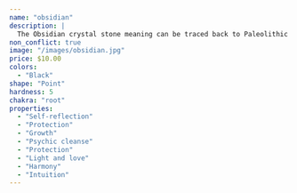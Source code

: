 ```yaml
---
name: "obsidian"
description: |
  The Obsidian crystal stone meaning can be traced back to Paleolithic times where it was used to make arrowheads and other tools. Cherished for its deep, glossy sheen, Obsidian is often called volcanic glass because it is formed from molten lava that has cooled very quickly. During prehistoric times, the Obsidian crystal wasn't just a stylish way to accessorize a loincloth. This warrior stone also protected our Paleo-Indian ancestors from marauding invaders and the perils of hunting.
non_conflict: true
image: "/images/obsidian.jpg"
price: $10.00
colors:
  - "Black"
shape: "Point"
hardness: 5
chakra: "root"
properties:
  - "Self-reflection"
  - "Protection"
  - "Growth"
  - "Psychic cleanse"
  - "Protection"
  - "Light and love"
  - "Harmony"
  - "Intuition"
---
```

